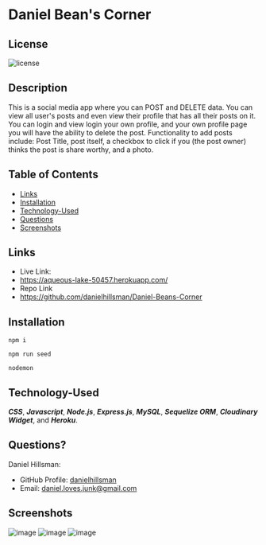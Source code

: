 # Daniel Bean's Corner

  ## License

  ![license](https://img.shields.io/static/v1?label=license&message=LABD&color=success)
  
  ## Description
  This is a social media app where you can POST and DELETE data. You can view all user's posts and even view their profile that has all their posts on it. You can login and view login your own profile, and your own profile page you will have the ability to delete the post. Functionality to add posts include: Post Title, post itself, a checkbox to click if you (the post owner) thinks the post is share worthy, and a photo.
  
  ## Table of Contents
  
  * [Links](#links)
  * [Installation](#installation)
  * [Technology-Used](#technology-used)
  * [Questions](#questions)
  * [Screenshots](#screenshots)

  ## Links
  * Live Link:
  * https://aqueous-lake-50457.herokuapp.com/
  * Repo Link
  * https://github.com/danielhillsman/Daniel-Beans-Corner
  
  ## Installation
  ````
  npm i
  ````
  ````
  npm run seed
  ````
  ````
  nodemon
  ````
    
  ## Technology-Used
***CSS***, ***Javascript***, ***Node.js***, ***Express.js***, ***MySQL***, ***Sequelize ORM***, ***Cloudinary Widget***, and ***Heroku***.

  ## Questions?

Daniel Hillsman: 
  * GitHub Profile: [danielhillsman](https://github.com/danielhillsman)
  * Email: daniel.loves.junk@gmail.com

  ## Screenshots
![image](https://user-images.githubusercontent.com/99533951/165861076-92e49335-2214-40bd-81a4-0f1f696fbcfc.png)
![image](https://user-images.githubusercontent.com/99533951/165861090-548e809a-7553-436f-9e03-d991174bc0a0.png)
![image](https://user-images.githubusercontent.com/99533951/165861098-a59ff7d1-d0ad-433b-b38f-198a428c91e3.png)

 
